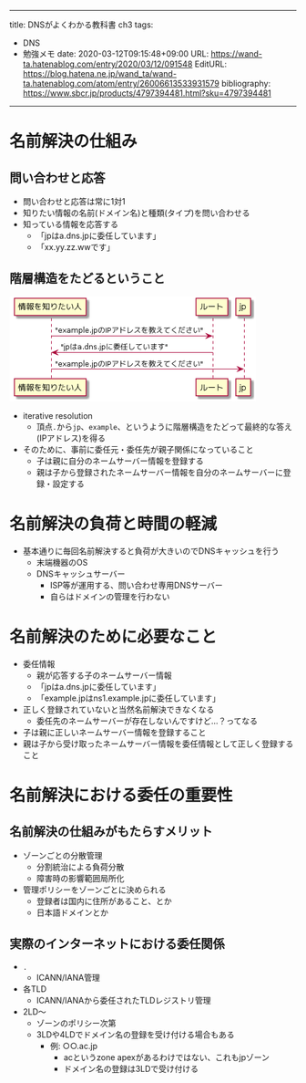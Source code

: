 ---
title: DNSがよくわかる教科書 ch3
tags:
- DNS
- 勉強メモ
date: 2020-03-12T09:15:48+09:00
URL: https://wand-ta.hatenablog.com/entry/2020/03/12/091548
EditURL: https://blog.hatena.ne.jp/wand_ta/wand-ta.hatenablog.com/atom/entry/26006613533931579
bibliography: https://www.sbcr.jp/products/4797394481.html?sku=4797394481
-------------------------------------


# 名前解決の仕組み #


## 問い合わせと応答 ##

- 問い合わせと応答は常に1対1
- 知りたい情報の名前(ドメイン名)と種類(タイプ)を問い合わせる
- 知っている情報を応答する
    - 「jpはa.dns.jpに委任しています」
    - 「xx.yy.zz.wwです」


## 階層構造をたどるということ ##

![20200312091101](../../../imgs/20200312091101.png)


- iterative resolution
    - 頂点`.`から`jp`、`example`、というように階層構造をたどって最終的な答え(IPアドレス)を得る
- そのために、事前に委任元・委任先が親子関係になっていること
    - 子は親に自分のネームサーバー情報を登録する
    - 親は子から登録されたネームサーバー情報を自分のネームサーバーに登録・設定する


#  名前解決の負荷と時間の軽減 #

- 基本通りに毎回名前解決すると負荷が大きいのでDNSキャッシュを行う
    - 末端機器のOS
    - DNSキャッシュサーバー
        - ISP等が運用する、問い合わせ専用DNSサーバー
        - 自らはドメインの管理を行わない


# 名前解決のために必要なこと #


- 委任情報
    - 親が応答する子のネームサーバー情報
    - 「jpはa.dns.jpに委任しています」
    - 「example.jpはns1.example.jpに委任しています」
- 正しく登録されていないと当然名前解決できなくなる
    - 委任先のネームサーバーが存在しないんですけど…？ってなる
- 子は親に正しいネームサーバー情報を登録すること
- 親は子から受け取ったネームサーバー情報を委任情報として正しく登録すること


# 名前解決における委任の重要性 #

## 名前解決の仕組みがもたらすメリット ##

- ゾーンごとの分散管理
    - 分割統治による負荷分散
    - 障害時の影響範囲局所化
- 管理ポリシーをゾーンごとに決められる
    - 登録者は国内に住所があること、とか
    - 日本語ドメインとか


## 実際のインターネットにおける委任関係 ##

- `.`
    - ICANN/IANA管理
- 各TLD
    - ICANN/IANAから委任されたTLDレジストリ管理
- 2LD〜
    - ゾーンのポリシー次第
    - 3LDや4LDでドメイン名の登録を受け付ける場合もある
        - 例: ○○.ac.jp
            - acというzone apexがあるわけではない、これもjpゾーン
            - ドメイン名の登録は3LDで受け付ける

